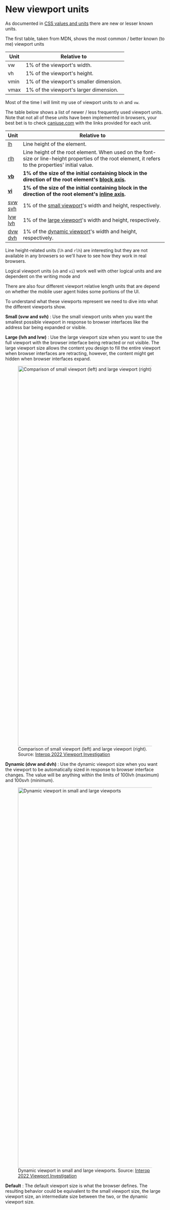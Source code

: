 # New viewport units

As documented in [CSS values and units](https://developer.mozilla.org/en-US/docs/Learn/CSS/Building_blocks/Values_and_units) there are new or lesser known units.

The first table, taken from MDN, shows the most common / better known (to me) viewport units

| Unit | Relative to                             |
|------|-----------------------------------------|
| vw   | 1% of the viewport's width.             |
| vh   | 1% of the viewport's height.            |
| vmin | 1% of the viewport's smaller dimension. |
| vmax | 1% of the viewport's larger dimension.  |

Most of the time I will limit my use of viewport units to `vh` and `vw`.

The table below shows a list of newer / less frequently used viewport units. Note that not all of these units have been implemented in browsers, your best bet is to check [caniuse.com](https://caniuse.com/) with the links provided for each unit.

| Unit                                                                                                                                                                | Relative to                                                                                                                                                                                        |
|---------------------------------------------------------------------------------------------------------------------------------------------------------------------|----------------------------------------------------------------------------------------------------------------------------------------------------------------------------------------------------|
| [lh](https://caniuse.com/mdn-css_types_length_lh)                                                                                                                   | Line height of the element.                                                                                                                                                                        |
| [rlh](https://caniuse.com/mdn-css_types_length_rlh)                                                                                                                 | Line height of the root element. When used on the font-size or line-height properties of the root element, it refers to the properties' initial value.                                             |
| **[vb](https://caniuse.com/mdn-css_types_length_vb)**                                                                                                               | **1% of the size of the initial containing block in the direction of the root element's [block axis](https://developer.mozilla.org/en-US/docs/Web/CSS/CSS_Logical_Properties#block_vs._inline).**  |
| **[vi](https://caniuse.com/mdn-css_types_length_vi)**                                                                                                               | **1% of the size of the initial containing block in the direction of the root element's [inline axis](https://developer.mozilla.org/en-US/docs/Web/CSS/CSS_Logical_Properties#block_vs._inline).** |
| [svw](https://caniuse.com/mdn-css_types_length_viewport_percentage_units_small)<br/>[svh](https://caniuse.com/mdn-css_types_length_viewport_percentage_units_small) | 1% of the [small viewport](https://developer.mozilla.org/en-US/docs/Web/CSS/length#relative_length_units_based_on_viewport)'s width and height, respectively.                                      |
| [lvw](https://caniuse.com/mdn-css_types_length_viewport_percentage_units_large)<br/>[lvh](https://caniuse.com/mdn-css_types_length_viewport_percentage_units_large) | 1% of the [large viewport](https://developer.mozilla.org/en-US/docs/Web/CSS/length#relative_length_units_based_on_viewport)'s width and height, respectively.                                      |
| [dvw](https://caniuse.com/mdn-css_types_length_viewport_percentage_units_large)<br/>[dvh](https://caniuse.com/mdn-css_types_length_viewport_percentage_units_large) | 1% of the [dynamic viewport](https://developer.mozilla.org/en-US/docs/Web/CSS/length#relative_length_units_based_on_viewport)'s width and height, respectively.                                    |

Line height-related units (`lh` and `rlh`) are interesting but they are not available in any browsers so we'll have to see how they work in real browsers.

Logical viewport units (`vb` and `vi`) work well with other logical units and are dependent on the writing mode and

There are also four different viewport relative length units that are depend on whether the mobile user agent hides some portions of the UI.

To understand what these viewports represent we need to dive into what the different viewports show.

**Small (svw and svh)**
:  Use the small viewport units when  you want the smallest possible viewport in response to browser interfaces like the address bar being expanded or visible.

**Large (lvh and lvw)**
: Use the large viewport size when you want to use the full viewport with the browser interface being retracted or not visible. The large viewport size allows the content you design to fill the entire viewport when browser interfaces are retracting, however, the content might get hidden when browser interfaces expand.

<figure>
  <img src='https://res.cloudinary.com/dfh6ihzvj/images/v1663234718/publishing-project.rivendellweb.net/viewport-units-mobile-naming-things/viewport-units-mobile-naming-things.png?_i=AA' alt='Comparison of small viewport (left) and large viewport (right)' width='1200' loading="lazy">
  <figcaption>Comparison of small viewport (left) and large viewport (right). Source: <a href="https://github.com/web-platform-tests/interop-2022-viewport#readme">Interop 2022 Viewport Investigation</a></figcaption>
</figure>

**Dynamic (dvw and dvh)**
: Use the dynamic viewport size when you want the viewport to be automatically sized in response to browser interface changes. The value will be anything within the limits of 100lvh (maximum) and 100svh (minimum).

<figure>
  <img src='https://res.cloudinary.com/dfh6ihzvj/images/v1663234715/publishing-project.rivendellweb.net/viewport-units-mobile-dvh-mobilesafari/viewport-units-mobile-dvh-mobilesafari.png?_i=AA' alt='Dynamic viewport in small and large viewports' width='1200' loading="lazy">
  <figcaption>Dynamic viewport in small and large viewports. Source: <a href="https://github.com/web-platform-tests/interop-2022-viewport#readme">Interop 2022 Viewport Investigation</a></figcaption>
</figure>

**Default**
: The default viewport size is what the browser defines. The resulting behavior could be equivalent to the small viewport size, the large viewport size, an intermediate size between the two, or the dynamic viewport size.
